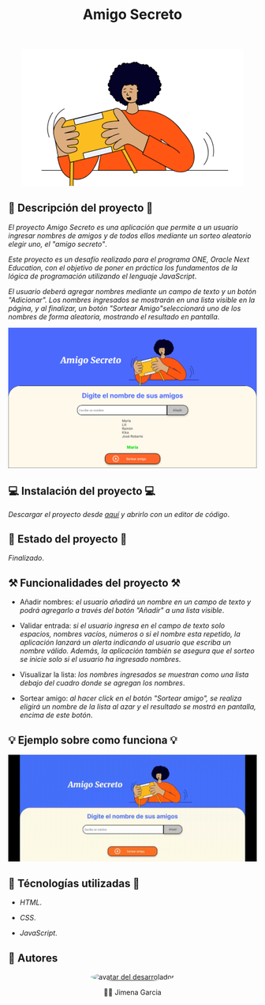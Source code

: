 <div align='center'>
    <h1 align='center' style="font-weight: bold;"> Amigo Secreto</h1>
    <br>
    <br>
    <img src='assets/amigo-secreto.png' alt='portada del juego'></img>
</div>

## 🛫 Descripción del proyecto 🛫

_El proyecto Amigo Secreto es una aplicación  que permite a un usuario ingresar nombres de amigos y de todos ellos mediante un sorteo aleatorio elegir uno,  el "amigo secreto"_.

_Este proyecto es un desafío realizado para el programa ONE, Oracle Next Education, con el objetivo de poner en práctica los fundamentos de la lógica de programación utilizando el lenguaje JavaScript_. 

_El usuario deberá agregar nombres mediante un campo de texto y un botón "Adicionar". Los nombres ingresados se mostrarán en una lista visible en la página, y al finalizar, un botón "Sortear Amigo"seleccionará uno de los nombres de forma aleatoria, mostrando el resultado en pantalla_.

<div align='center'>
    <img src='assets/print_amigo_secreto.png' alt='portada del juego'></img>

</div> 

## 💻 Instalación del proyecto 💻

_Descargar el proyecto desde <a href='https://github.com/JGarcia575/amigo-secreto'>aquí</a> y abrirlo con un editor de código_.

## 🚧 Estado del proyecto 🚧

_Finalizado_.

## ⚒️ Funcionalidades del proyecto ⚒️

- Añadir nombres: _el usuario añadirá un nombre en un campo de texto y podrá agregarlo a través del botón "Añadir" a una lista visible_.

- Validar entrada: _si el usuario ingresa en el campo de texto solo espacios, nombres vacíos, números o si el nombre esta repetido, la aplicación lanzará un alerta indicando al usuario que escriba un nombre válido. Además, la aplicación también se asegura que el sorteo se inicie solo si el usuario ha ingresado nombres_.

- Visualizar la lista: _los nombres ingresados se muestran como una lista debajo del cuadro donde se agregan los nombres_.

- Sortear amigo: _al hacer click en el botón "Sortear amigo", se realiza eligirá un nombre de la lista al azar y el resultado se mostrá en pantalla, encima de este botón_.

## 💡 Ejemplo sobre como funciona 💡
<div align='center'>
    <img src='assets/amigoSecreto.gif' alt='portada del juego'></img>
</div>

## 🔨 Técnologías utilizadas 🔨

- _HTML_.

- _CSS_.

- _JavaScript_.

## 👋 Autores

<div align='center'>
    <a href='https://github.com/JGarcia575' target='_black' > 
        <img src='https://avatars.githubusercontent.com/u/117136042?s=400&u=083db4dfa6af573f7b2be50d713b584ab6645c52&v=4" width=115><br><sub>The Lazy Cat</sub>' alt='avatar del desarrolador' height='150px' style="border-radius: 50%;"></img>
    </a>
    <p>👋👋 Jimena Garcia</p>   

</div> 













